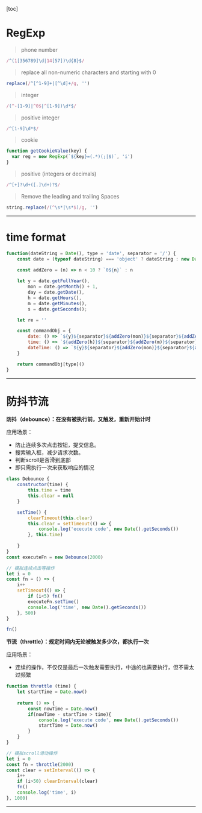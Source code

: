 [toc]

# RegExp

> phone number
```js
/^(1[356789]\d|14[57])\d{8}$/
```

> replace all non-numeric characters and starting with 0
```js
replace(/^[^1-9]+|[^\d]+/g, '')
```

> integer
```js
/(^-[1-9]|^0$|^[1-9])\d*$/
```

> positive integer
```js
/^[1-9]\d*$/
```

> cookie
```js
function getCookieValue(key) {
  var reg = new RegExp(`${key}=(.*)(;|$)`, 'i')
}
```

> positive (integers or decimals) 
```js
/^[+]?\d+([.]\d+)?$/
```

> Remove the leading and trailing Spaces
```js
string.replace(/(^\s*|\s*$)/g, '')
```
---

# time format
```js
function(dateString = Date(), type = 'date', separator = '/') {
    const date = (typeof dateString) === 'object' ? dateString : new Date(dateString)
    
    const addZero = (n) => n < 10 ? `0${n}` : n

    let y = date.getFullYear(),
        mon = date.getMonth() + 1,
        day = date.getDate(),
        h = date.getHours(),
        m = date.getMinutes(),
        s = date.getSeconds();

    let re = ''

    const commandObj = {
        date: () => `${y}${separator}${addZero(mon)}${separator}${addZero(day)}`,
        time: () => `${addZero(h)}${separator}${addZero(m)}${separator}${addZero(s)}`,
        dateTime: () => `${y}${separator}${addZero(mon)}${separator}${addZero(day)} ${addZero(h)}${separator}${addZero(m)}${separator}${addZero(s)}`
    }

    return commandObj[type]()
}
```
---
# 防抖节流

**防抖（debounce）：在没有被执行前，又触发，重新开始计时**

应用场景：
- 防止连续多次点击按钮，提交信息。
- 搜索输入框，减少请求次数。
- 判断scroll是否滑到底部
- 即只需执行一次来获取响应的情况

```js
class Debounce {
    constructor(time) {
        this.time = time
        this.clear = null
    }

    setTime() {
        clearTimeout(this.clear)
        this.clear = setTimeout(() => {
            console.log('ececute code', new Date().getSeconds())
        }, this.time)
        
    }
}
const executeFn = new Debounce(2000)

// 模拟连续点击等操作
let i = 0
const fn = () => {
    i++
    setTimeout(() => {
        if (i<5) fn()
        executeFn.setTime()
        console.log('time', new Date().getSeconds())
    }, 500)
}

fn()
```


**节流（throttle）：规定时间内无论被触发多少次，都执行一次**

应用场景：
- 连续的操作，不仅仅是最后一次触发需要执行，中途的也需要执行，但不需太过频繁

```js
function throttle (time) {
    let startTime = Date.now()
    
    return () => {
        const nowTime = Date.now()
        if(nowTime - startTime > time){
            console.log('execute code', new Date().getSeconds())
            startTime = Date.now()
        }
    }
}

// 模拟scroll滑动操作
let i = 0
const fn = throttle(2000)
const clear = setInterval(() => {
    i++
    if (i>50) clearInterval(clear)
    fn()
    console.log('time', i)
}, 1000)

```
---




